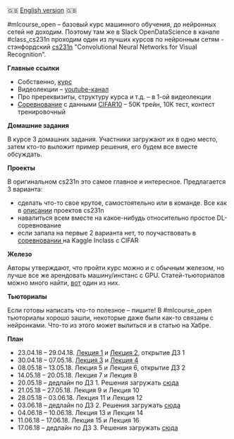 :uk: [English version](https://github.com/Yorko/mlcourse_open/wiki/Passing-cs231n-together) :uk:


#mlcourse_open – базовый курс машинного обучения, до нейронных сетей не доходим. Поэтому там же в Slack OpenDataScience в канале #class_cs231n проходим один из лучших курсов по нейронным сетям - стэнфордский [cs231n](http://cs231n.stanford.edu/) "Convolutional Neural Networks for Visual Recognition".

**Главные ссылки**
- Собственно, [курс](http://cs231n.stanford.edu/)
- Видеолекции – [youtube-канал](https://goo.gl/pcj7c8)
- Про пререквизиты, структуру курса и т.д. – в 1-ой видеолекции
- [Соревнование](https://www.kaggle.com/c/opendatascience-class-cs231n) с данными [CIFAR10](https://www.cs.toronto.edu/~kriz/cifar.html) – 50K трейн, 10K тест, контест тренировочный

**Домашние задания**

В курсе 3 домашних задания. Участники загружают их в одно место, затем кто-то выложит пример решения, его будем все вместе обсуждать. 

**Проекты**

В оригинальном cs231n это самое главное и интересное.
Предлагается 3 варианта:
- сделать что-то свое крутое, самостоятельно или в команде. Все как в [описании](http://cs231n.stanford.edu/project.html) проектов cs231n
- навалиться всем вместе на какое-нибудь относительно простое DL-соревнование
- если запала на первые 2 варианта нет, то поучаствовать в [соревновании ](https://www.kaggle.com/c/opendatascience-class-cs231n) на Kaggle Inclass с CIFAR

**Железо**

Авторы утверждают, что пройти курс можно и с обычным железом, но лучше все же арендовать машину/инстанс с GPU. Статей-тьюториалов можно много найти, [вот](https://habrahabr.ru/post/341446/) один из них.

**Тьюториалы**

Если готовы написать что-то полезное – пишите! В #mlcourse_open тьюториалы хорошо зашли, некоторые даже были как-то связаны с нейронками. Что-то из этого может вылиться и в статью на Хабре.

**План**

- 23.04.18 – 29.04.18. [Лекция 1](https://www.youtube.com/watch?v=vT1JzLTH4G4&list=PL3FW7Lu3i5JvHM8ljYj-zLfQRF3EO8sYv) и [Лекция 2](https://www.youtube.com/watch?v=OoUX-nOEjG0&list=PL3FW7Lu3i5JvHM8ljYj-zLfQRF3EO8sYv&index=2), открытие ДЗ 1
- 30.04.18 – 07.05.18. [Лекция 3](https://www.youtube.com/watch?v=h7iBpEHGVNc&list=PL3FW7Lu3i5JvHM8ljYj-zLfQRF3EO8sYv&index=3) и [Лекция 4](https://www.youtube.com/watch?v=h7iBpEHGVNc&list=PL3FW7Lu3i5JvHM8ljYj-zLfQRF3EO8sYv&index=3)
- 08.05.18 – 13.05.18. Лекция 5 и Лекция 6, открытие ДЗ 2
- 14.05.18 – 20.05.18. Лекция 7 и Лекция 8
- 20.05.18 – дедлайн по ДЗ 1. Решения загружать [сюда](https://www.dropbox.com/request/t7BEfsBO6FsVrVgs7dGf)
- 21.05.18 – 27.05.18. Лекция 9 и Лекция 10
- 28.05.18 – 03.06.18. Лекция 11 и Лекция 12
- 03.06.18 – дедлайн по ДЗ 2. Решения загружать [сюда](https://www.dropbox.com/request/SYokh4VUuIpZRFe1bPHM)
- 04.06.18 – 10.06.18. Лекция 13 и Лекция 14
- 11.06.18 – 17.06.18. Лекция 15 и Лекция 16
- 17.06.18 – дедлайн по ДЗ 3. Решения загружать [сюда](https://www.dropbox.com/request/omK1M8XNUH7KvGps3siF)
